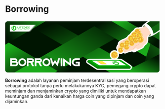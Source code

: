# Borrowing

![](<../.gitbook/assets/17. BORROWING (1).svg>)

**Borrowing** adalah layanan peminjam terdesentralisasi yang beroperasi sebagai protokol tanpa perlu melakukannya KYC, pemegang crypto dapat meminjam dan menjaminkan crypto yang dimiliki untuk mendapatkan keuntungan ganda dari kenaikan harga coin yang dipinjam dan coin yang dijaminkan.
